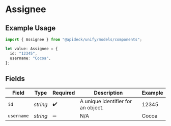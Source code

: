 # Assignee

## Example Usage

```typescript
import { Assignee } from "@apideck/unify/models/components";

let value: Assignee = {
  id: "12345",
  username: "Cocoa",
};
```

## Fields

| Field                              | Type                               | Required                           | Description                        | Example                            |
| ---------------------------------- | ---------------------------------- | ---------------------------------- | ---------------------------------- | ---------------------------------- |
| `id`                               | *string*                           | :heavy_check_mark:                 | A unique identifier for an object. | 12345                              |
| `username`                         | *string*                           | :heavy_minus_sign:                 | N/A                                | Cocoa                              |